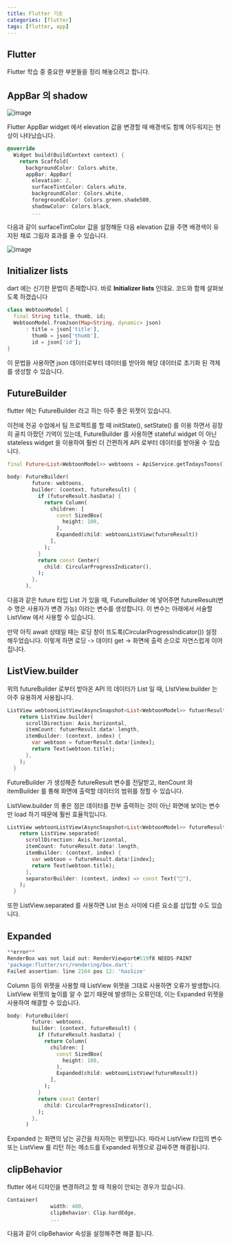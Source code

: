 ```yaml
---
title: Flutter 기초
categories: [flutter]
tags: [flutter, app]
---
```

## Flutter

Flutter 학습 중 중요한 부분들을 정리 해놓으려고 합니다.

## AppBar 의 shadow

![image](https://github.com/user-attachments/assets/fef9098a-77a4-475e-86f3-e583a1d6f2ed)

Flutter AppBar widget 에서 elevation 값을 변경할 때 배경색도 함께 어두워지는 현상이 나타났습니다.

```dart
@override
  Widget build(BuildContext context) {
    return Scaffold(
      backgroundColor: Colors.white,
      appBar: AppBar(
        elevation: 2,
        surfaceTintColor: Colors.white,
        backgroundColor: Colors.white,
        foregroundColor: Colors.green.shade500,
        shadowColor: Colors.black,
        ...
```



다음과 같이 surfaceTintColor 값을 설정해둔 다음 elevation 값을 주면 배경색이 유지된 채로 그림자 효과를 줄 수 있습니다.

![image](https://github.com/user-attachments/assets/a1924cae-ae04-441f-b5c4-78784a262c94)

## Initializer lists

dart 에는 신기한 문법이 존재합니다. 바로 **Initializer lists** 인데요. 코드와 함께 살펴보도록 하겠습니다

```dart
class WebtoonModel {
  final String title, thumb, id;
  WebtoonModel.fromJson(Map<String, dynamic> json)
      : title = json['title'],
        thumb = json['thumb'],
        id = json['id'];
}
```

이 문법을 사용하면 json 데이터로부터 데이터를 받아와 해당 데이터로 초기화 된 객체를 생성할 수 있습니다.

## FutureBuilder

flutter 에는 FutureBuilder 라고 하는 아주 좋은 위젯이 있습니다.

이전에 전공 수업에서 팀 프로젝트를 할 때 initState(), setState() 를 이용 하면서 굉장히 골치 아팠던 기억이 있는데, FutureBuilder 를 사용하면 stateful widget 이 아닌 stateless widget 을 이용하여 훨씬 더 간편하게 API 로부터 데이터를 받아올 수 있습니다.

```dart
final Future<List<WebtoonModel>> webtoons = ApiService.getTodaysToons();
```

```dart
body: FutureBuilder(
        future: webtoons,
        builder: (context, futureResult) {
          if (futureResult.hasData) {
            return Column(
              children: [
                const SizedBox(
                  height: 100,
                ),
                Expanded(child: webtoonListView(futureResult))
              ],
            );
          }
          return const Center(
            child: CircularProgressIndicator(),
          );
        },
      ),
```



다음과 같은 future 타입 List 가 있을 때, FutureBuilder 에 넣어주면 futureResult(변수 명은 사용자가 변경 가능) 이라는 변수를 생성합니다. 이 변수는 아래에서 서술할 ListView 에서 사용할 수 있습니다.

만약 아직 await 상태일 때는 로딩 창이 뜨도록(CircularProgressIndicator()) 설정 해두었습니다. 이렇게 하면  로딩 -> 데이터 get -> 화면에 출력 순으로 자연스럽게 이어집니다.

## ListView.builder

위의 futureBuilder 로부터 받아온 API 의 데이터가 List 일 때, LIstView.builder 는 아주 유용하게 사용됩니다.

```dart
ListView webtoonListView(AsyncSnapshot<List<WebtoonModel>> futuerResult) {
    return ListView.builder(
      scrollDirection: Axis.horizontal,
      itemCount: futuerResult.data!.length,
      itemBuilder: (context, index) {
        var webtoon = futuerResult.data![index];
        return Text(webtoon.title);
      },
    );
  }
```

FutureBuilder 가 생성해준 futureResult 변수를 전달받고, itenCount 와  itemBuilder 를 통해 화면에 출력할 데이터의 범위를 정할 수 있습니다.

ListView.builder 의 좋은 점은 데이터를 전부 출력하는 것이 아닌 화면에 보이는 변수만 load 하기 때문에 훨씬 효율적입니다.



```dart
ListView webtoonListView(AsyncSnapshot<List<WebtoonModel>> futureResult) {
    return ListView.separated(
      scrollDirection: Axis.horizontal,
      itemCount: futureResult.data!.length,
      itemBuilder: (context, index) {
        var webtoon = futureResult.data![index];
        return Text(webtoon.title);
      },
      separatorBuilder: (context, index) => const Text("🩵"),
    );
  }
```

또한 ListView.separated 를 사용하면 List 원소 사이에 다른 요소를 삽입할 수도 있습니다.

## Expanded

```dart
**error**
RenderBox was not laid out: RenderViewport#519f8 NEEDS-PAINT
'package:flutter/src/rendering/box.dart':
Failed assertion: line 2164 pos 12: 'hasSize'
```

Column 등의 위젯을 사용할 때 ListView 위젯을 그대로 사용하면 오류가 발생합니다. ListView 위젯의 높이를 알 수 없기 때문에 발생하는 오류인데, 이는 Expanded 위젯을 사용하여 해결할 수 있습니다.

```dart
body: FutureBuilder(
        future: webtoons,
        builder: (context, futureResult) {
          if (futureResult.hasData) {
            return Column(
              children: [
                const SizedBox(
                  height: 100,
                ),
                Expanded(child: webtoonListView(futureResult))
              ],
            );
          }
          return const Center(
            child: CircularProgressIndicator(),
          );
        },
      )
```



Expanded 는 화면의 남는 공간을 차지하는 위젯입니다. 따라서 ListView 타입의 변수 또는 ListView 를 리턴 하는 메소드를 Expanded 위젯으로 감싸주면 해결됩니다.

## clipBehavior

flutter 에서 디자인을 변경하려고 할 때 적용이 안되는 경우가 있습니다.

```dart
Container(
              width: 400,
              clipBehavior: Clip.hardEdge,
              ...
```

다음과 같이 clipBehavior 속성을 설정해주면 해결 됩니다.
